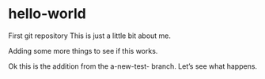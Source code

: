 # hello-world
First git repository
This is just a little bit about me.


Adding some more things to see if this works.



Ok this is the addition from the a-new-test- branch.  Let’s see what happens.